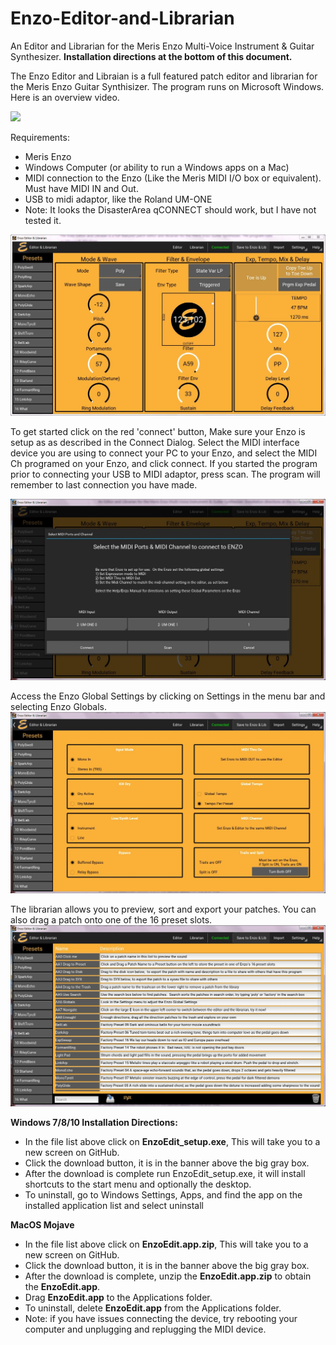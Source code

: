 # Enzo-Editor-and-Librarian
An Editor and Librarian for the Meris Enzo Multi-Voice Instrument &amp; Guitar Synthesizer.  **Installation directions at the bottom of this document.**

The Enzo Editor and Libraian is a full featured patch editor and librarian for the Meris Enzo Guitar Synthisizer.  The program runs on Microsoft Windows. Here is an overview video.

[![](http://img.youtube.com/vi/-nZqMpsnnaM/0.jpg)](http://www.youtube.com/watch?v=-nZqMpsnnaM "Overview Video")

Requirements: 
* Meris Enzo
* Windows Computer (or ability to run a Windows apps on a Mac)
* MIDI connection to the Enzo (Like the Meris MIDI I/O box or equivalent).  Must have MIDI IN and Out.
* USB to midi adaptor, like the Roland UM-ONE
* Note: It looks the DisasterArea qCONNECT should work, but I have not tested it.

<img src="EnzoEdit Screenshots/Editor.JPG" >

To get started click on the red 'connect' button, Make sure your Enzo is setup as as described in the Connect Dialog.  Select the MIDI interface device you are using to connect your PC to your Enzo, and select the MIDI Ch programed on your Enzo, and click connect.  If you started the program prior to connecting your USB to MIDI adaptor, press scan.  The program will remember to last connection you have made.

<img src="EnzoEdit Screenshots/Connect Dialog.JPG" >

Access the Enzo Global Settings by clicking on Settings in the menu bar and selecting Enzo Globals. 
<img src="EnzoEdit Screenshots/Globals.JPG" >

The librarian allows you to preview, sort and export your patches. You can also drag a patch onto one of the 16 preset slots.
<img src="EnzoEdit Screenshots/librarian.JPG" >

**Windows 7/8/10 Installation Directions:**

* In the file list above click on **EnzoEdit_setup.exe**, This will take you to a new screen on GitHub.
* Click the download button, it is in the banner above the big gray box.
* After the download is complete run EnzoEdit_setup.exe, it will install shortcuts to the start menu and optionally the desktop.
* To uninstall, go to Windows Settings, Apps, and find the app on the installed application list and select uninstall


**MacOS Mojave**

* In the file list above click on **EnzoEdit.app.zip**, This will take you to a new screen on GitHub.
* Click the download button, it is in the banner above the big gray box.
* After the download is complete, unzip the **EnzoEdit.app.zip** to obtain the **EnzoEdit.app**.
* Drag **EnzoEdit.app** to the Applications folder.
* To uninstall, delete **EnzoEdit.app** from the Applications folder.
* Note: if you have issues connecting the device, try rebooting your computer and unplugging and replugging the MIDI device.
